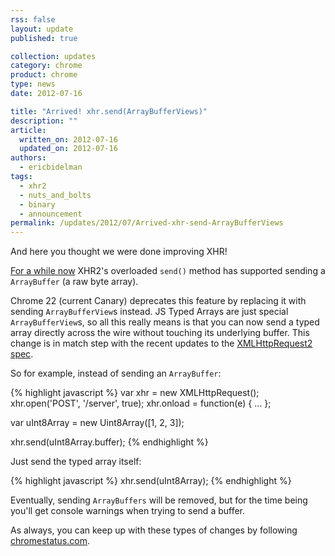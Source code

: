 ```yaml
---
rss: false
layout: update
published: true

collection: updates
category: chrome
product: chrome
type: news
date: 2012-07-16

title: "Arrived! xhr.send(ArrayBufferViews)"
description: ""
article:
  written_on: 2012-07-16
  updated_on: 2012-07-16
authors:
  - ericbidelman
tags:
  - xhr2
  - nuts_and_bolts
  - binary
  - announcement
permalink: /updates/2012/07/Arrived-xhr-send-ArrayBufferViews
---
```

And here you thought we were done improving XHR!

[For a while now](http://www.html5rocks.com/en/tutorials/file/xhr2/#toc-send-arraybuffer) XHR2's overloaded `send()` method has supported sending a `ArrayBuffer` (a raw byte array).

Chrome 22 (current Canary) deprecates this feature by replacing it with sending `ArrayBufferView`s instead. JS Typed Arrays are just special `ArrayBufferView`s, so all this really means is that you can now send a typed array directly across the wire without touching its underlying buffer. This change is in match step with the recent updates to the [XMLHttpRequest2 spec](http://dvcs.w3.org/hg/xhr/raw-file/tip/Overview.html#dom-xmlhttprequest-send).

So for example, instead of sending an `ArrayBuffer`:

{% highlight javascript %}
var xhr = new XMLHttpRequest();
xhr.open('POST', '/server', true);
xhr.onload = function(e) { ... };

var uInt8Array = new Uint8Array([1, 2, 3]);

xhr.send(uInt8Array.buffer);
{% endhighlight %}

Just send the typed array itself:

{% highlight javascript %}
xhr.send(uInt8Array);
{% endhighlight %}


Eventually, sending `ArrayBuffers` will be removed, but for the time being you'll get console warnings when trying to send a buffer.

As always, you can keep up with these types of changes by following [chromestatus.com](http://chromestatus.com).
